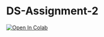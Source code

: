# DS-Assignment-2
[![Open In Colab](https://colab.research.google.com/assets/colab-badge.svg)](https://colab.research.google.com/github/Joude-Azzam/main/DS-Assignment-2/DS-U24192295-Assignment-2.ipynb)
